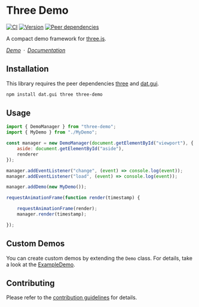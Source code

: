 # Three Demo

[![CI](https://badgen.net/github/checks/vanruesc/three-demo/main)](https://github.com/vanruesc/three-demo/actions)
[![Version](https://badgen.net/npm/v/three-demo?color=green)](https://www.npmjs.com/package/three-demo)
[![Peer dependencies](https://badgen.net/david/peer/vanruesc/three-demo)](https://david-dm.org/vanruesc/three-demo?type=peer)

A compact demo framework for [three.js](https://threejs.org/).

*[Demo](https://vanruesc.github.io/three-demo/public/demo)&ensp;&middot;&ensp;[Documentation](https://vanruesc.github.io/three-demo/public/docs)*


## Installation

This library requires the peer dependencies [three](https://github.com/mrdoob/three.js/) and [dat.gui](https://github.com/dataarts/dat.gui).

```sh
npm install dat.gui three three-demo
```


## Usage

```javascript
import { DemoManager } from "three-demo";
import { MyDemo } from "./MyDemo";

const manager = new DemoManager(document.getElementById("viewport"), {
	aside: document.getElementById("aside"),
	renderer
});

manager.addEventListener("change", (event) => console.log(event));
manager.addEventListener("load", (event) => console.log(event));

manager.addDemo(new MyDemo());

requestAnimationFrame(function render(timestamp) {

	requestAnimationFrame(render);
	manager.render(timestamp);

});
```


## Custom Demos

You can create custom demos by extending the `Demo` class. For details, take a look at the [ExampleDemo](https://github.com/vanruesc/three-demo/blob/main/demo/src/demos/ExampleDemo.ts).


## Contributing

Please refer to the [contribution guidelines](https://github.com/vanruesc/three-demo/blob/main/.github/CONTRIBUTING.md) for details.

